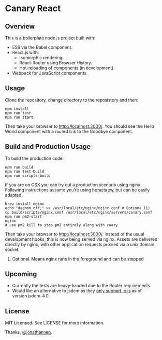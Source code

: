 # Canary React

## Overview

This is a boilerplate node.js project built with:

- ES6 via the Babel component.
- React.js with:
	- Isomorphic rendering.
	- React-Router using Browser History.
	- Hot-reloading of components (in development).
- Webpack for JavaScript components.

## Usage

Clone the repository, change directory to the reposistory and then:

	npm install
	npm run test
	npm run start

Then take your browser to [http://localhost:3000/](http://localhost:3000/). You should see the Hello World component with a routed link to the Goodbye component.

## Build and Production Usage

To build the production code:

	npm run build
	npm run test-build
	npm run scripts-build
	
If you are on OSX you can try out a production scenario using nginx. Following instructions assume you're using [homebrew](http://brew.sh/), but can be easily adapted.
	
	brew install nginx
	echo "daemon off;" >> /usr/local/etc/nginx/nginx.conf # Optiona (1)
	cp build/scripts/nginx.conf /usr/local/etc/nginx/servers/canary.conf
	npm run pm2-start
	nginx
	# use pm2 kill to stop pm2 entirely along with cnary
		
Then take your browser to [http://localhost:3000/](http://localhost:3000/). Instead of the usual development hooks, this is now being served via nginx. Assets are delivered directly by nginx, with other application requests proxied via a unix domain socket.

1. Optional. Means nginx runs in the foreground and can be stopped

## Upcoming

- Currently the tests are heavy-handed due to the Router requirements.
- Would like an alternative to jsdom as they [only support io.js](https://github.com/tmpvar/jsdom/issues/1047) as of version jsdom-4.0.

## License
MIT Licensed. See LICENSE for more information.

Thanks, [@jonathannen](http://twitter.com/jonathannen).
